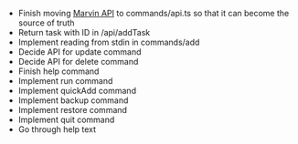 * Finish moving [Marvin API](https://github.com/amazingmarvin/MarvinAPI/wiki/Marvin-API)
  to commands/api.ts so that it can become the source of truth
* Return task with ID in /api/addTask
* Implement reading from stdin in commands/add
* Decide API for update command
* Decide API for delete command
* Finish help command
* Implement run command
* Implement quickAdd command
* Implement backup command
* Implement restore command
* Implement quit command
* Go through help text
